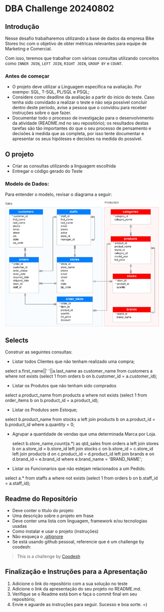 # DBA Challenge 20240802


## Introdução

Nesse desafio trabalharemos utilizando a base de dados da empresa Bike Stores Inc com o objetivo de obter métricas relevantes para equipe de Marketing e Comercial.

Com isso, teremos que trabalhar com várioas consultas utilizando conceitos como `INNER JOIN`, `LEFT JOIN`, `RIGHT JOIN`, `GROUP BY` e `COUNT`.

### Antes de começar
 
- O projeto deve utilizar a Linguagem específica na avaliação. Por exempo: SQL, T-SQL, PL/SQL e PSQL;
- Considere como deadline da avaliação a partir do início do teste. Caso tenha sido convidado a realizar o teste e não seja possível concluir dentro deste período, avise a pessoa que o convidou para receber instruções sobre o que fazer.
- Documentar todo o processo de investigação para o desenvolvimento da atividade (README.md no seu repositório); os resultados destas tarefas são tão importantes do que o seu processo de pensamento e decisões à medida que as completa, por isso tente documentar e apresentar os seus hipóteses e decisões na medida do possível.
 
 

## O projeto
 
- Criar as consultas utilizando a linguagem escolhida 
- Entregar o código gerado do Teste

### Modelo de Dados:

Para entender o modelo, revisar o diagrama a seguir:

![<img src="samples/model.png" height="500" alt="Modelo" title="Modelo"/>](samples/model.png)


## Selects

Construir as seguintes consultas:

- Listar todos Clientes que não tenham realizado uma compra;

select a.first_name||' '||a.last_name as customer_name from customers a where not exists (select 1 from 
orders b on b.customer_id = a.customer_id);
  
- Listar os Produtos que não tenham sido comprados

select a.product_name from products a where not exists (select 1 from 
order_items b on b.product_id = a.product_id);
  
- Listar os Produtos sem Estoque;

select b.product_name from stocks a left join products b 
on a.product_id = b.product_id where a.quantity = 0;  
  
- Agrupar a quantidade de vendas que uma determinada Marca por Loja.

  select b.store_name,count(a.*) as qtd_sales
  from orders a
  left join stores b on a.store_id = b.store_id
  left join stocks c on b.store_id = c.store_id
  left join products d on c.product_id = d.product_id
  left join brands e on d.brand_id = e.brand_id
  where e.brand_name = 'BRAND_NAME';
  
- Listar os Funcionarios que não estejam relacionados a um Pedido.

select a.* from staffs a where not exists (select 1 from 
orders b on b.staff_id = a.staff_id);

## Readme do Repositório

- Deve conter o título do projeto
- Uma descrição sobre o projeto em frase
- Deve conter uma lista com linguagem, framework e/ou tecnologias usadas
- Como instalar e usar o projeto (instruções)
- Não esqueça o [.gitignore](https://www.toptal.com/developers/gitignore)
- Se está usando github pessoal, referencie que é um challenge by coodesh:  

>  This is a challenge by [Coodesh](https://coodesh.com/)

## Finalização e Instruções para a Apresentação

1. Adicione o link do repositório com a sua solução no teste
2. Adicione o link da apresentação do seu projeto no README.md.
3. Verifique se o Readme está bom e faça o commit final em seu repositório;
4. Envie e aguarde as instruções para seguir. Sucesso e boa sorte. =)
